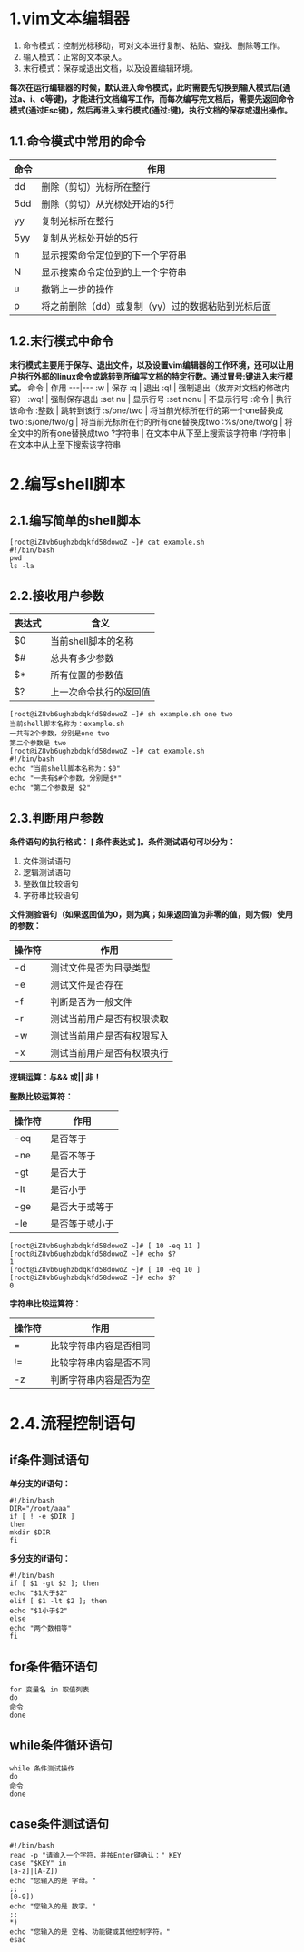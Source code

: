 # 1.vim文本编辑器
1. 命令模式：控制光标移动，可对文本进行复制、粘贴、查找、删除等工作。
2. 输入模式：正常的文本录入。
3. 末行模式：保存或退出文档，以及设置编辑环境。

**每次在运行编辑器的时候，默认进入命令模式，此时需要先切换到输入模式后(通过a、i、o等键)，才能进行文档编写工作，而每次编写完文档后，需要先返回命令模式(通过Esc键)，然后再进入末行模式(通过:键)，执行文档的保存或退出操作。**
## 1.1.命令模式中常用的命令

命令 | 作用
---|---
dd | 删除（剪切）光标所在整行
5dd | 删除（剪切）从光标处开始的5行
yy | 复制光标所在整行
5yy | 复制从光标处开始的5行
n | 显示搜索命令定位到的下一个字符串
N | 显示搜索命令定位到的上一个字符串
u | 撤销上一步的操作
p | 将之前删除（dd）或复制（yy）过的数据粘贴到光标后面

## 1.2.末行模式中命令
**末行模式主要用于保存、退出文件，以及设置vim编辑器的工作环境，还可以让用户执行外部的linux命令或跳转到所编写文档的特定行数。通过冒号:键进入末行模式。**
命令 | 作用
---|---
:w | 保存
:q | 退出
:q! | 强制退出（放弃对文档的修改内容）
:wq! | 强制保存退出
:set nu | 显示行号
:set nonu | 不显示行号
:命令 | 执行该命令
:整数 | 跳转到该行
:s/one/two | 将当前光标所在行的第一个one替换成two
:s/one/two/g | 将当前光标所在行的所有one替换成two
:%s/one/two/g | 将全文中的所有one替换成two
?字符串 | 在文本中从下至上搜索该字符串
/字符串 | 在文本中从上至下搜索该字符串

# 2.编写shell脚本
## 2.1.编写简单的shell脚本

```
[root@iZ8vb6ughzbdqkfd58dowoZ ~]# cat example.sh
#!/bin/bash
pwd
ls -la
```
## 2.2.接收用户参数

表达式 | 含义
---|---
$0 | 当前shell脚本的名称
$# | 总共有多少参数
$* | 所有位置的参数值
$? | 上一次命令执行的返回值

```
[root@iZ8vb6ughzbdqkfd58dowoZ ~]# sh example.sh one two
当前shell脚本名称为：example.sh
一共有2个参数，分别是one two
第二个参数是 two
[root@iZ8vb6ughzbdqkfd58dowoZ ~]# cat example.sh
#!/bin/bash
echo "当前shell脚本名称为：$0"
echo "一共有$#个参数，分别是$*"
echo "第二个参数是 $2"
```
## 2.3.判断用户参数
**条件语句的执行格式： [ 条件表达式 ]。条件测试语句可以分为：**
1. 文件测试语句
2. 逻辑测试语句
3. 整数值比较语句
4. 字符串比较语句

**文件测验语句（如果返回值为0，则为真；如果返回值为非零的值，则为假）使用的参数：**

操作符 | 作用
---|---
-d | 测试文件是否为目录类型
-e | 测试文件是否存在
-f | 判断是否为一般文件
-r | 测试当前用户是否有权限读取
-w | 测试当前用户是否有权限写入
-x | 测试当前用户是否有权限执行

**逻辑运算：与&& 或|| 非！**

**整数比较运算符：**

操作符 | 作用
---|---
-eq | 是否等于
-ne | 是否不等于
-gt | 是否大于
-lt | 是否小于
-ge | 是否大于或等于
-le | 是否等于或小于

```
[root@iZ8vb6ughzbdqkfd58dowoZ ~]# [ 10 -eq 11 ]
[root@iZ8vb6ughzbdqkfd58dowoZ ~]# echo $?
1
[root@iZ8vb6ughzbdqkfd58dowoZ ~]# [ 10 -eq 10 ]
[root@iZ8vb6ughzbdqkfd58dowoZ ~]# echo $?
0
```
**字符串比较运算符：**

操作符 | 作用
---|---
= | 比较字符串内容是否相同
!= | 比较字符串内容是否不同
-z | 判断字符串内容是否为空
# 2.4.流程控制语句
## if条件测试语句
**单分支的if语句：**

```
#!/bin/bash
DIR="/root/aaa"
if [ ! -e $DIR ]
then
mkdir $DIR
fi
```
**多分支的if语句：**

```
#!/bin/bash
if [ $1 -gt $2 ]; then
echo "$1大于$2"
elif [ $1 -lt $2 ]; then
echo "$1小于$2"
else
echo "两个数相等"
fi
```
## for条件循环语句

```
for 变量名 in 取值列表
do
命令
done
```
## while条件循环语句

```
while 条件测试操作
do
命令
done
```
## case条件测试语句

```
#!/bin/bash
read -p "请输入一个字符，并按Enter键确认：" KEY
case "$KEY" in
[a-z]|[A-Z])
echo "您输入的是 字母。"
;;
[0-9])
echo "您输入的是 数字。"
;;
*)
echo "您输入的是 空格、功能键或其他控制字符。"
esac
```
